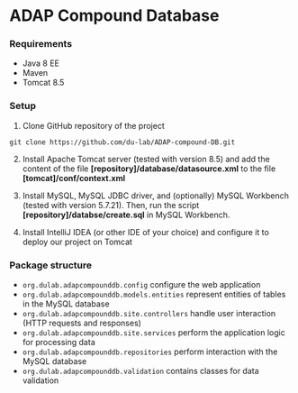 # ADAP Compound Database

### Requirements
- Java 8 EE
- Maven
- Tomcat 8.5

### Setup
1. Clone GitHub repository of the project
```
git clone https://github.com/du-lab/ADAP-compound-DB.git
```
2. Install Apache Tomcat server (tested with version 8.5) and add the content of the file **[repository]/database/datasource.xml** to the file **[tomcat]/conf/context.xml**

3. Install MySQL, MySQL JDBC driver, and (optionally) MySQL Workbench (tested with version 5.7.21). Then, run the script **[repository]/databse/create.sql** in MySQL Workbench.

4. Install IntelliJ IDEA (or other IDE of your choice) and configure it to deploy our project on Tomcat 

### Package structure
* `org.dulab.adapcompounddb.config` configure the web application
* `org.dulab.adapcompounddb.models.entities` represent entities of tables in the MySQL database
* `org.dulab.adapcompounddb.site.controllers` handle user interaction (HTTP requests and responses)
* `org.dulab.adapcompounddb.site.services` perform the application logic for processing data
* `org.dulab.adapcompounddb.repositories` perform interaction with the MySQL database
* `org.dulab.adapcompounddb.validation` contains classes for data validation

